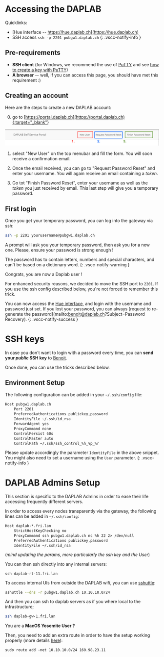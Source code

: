 # Accessing the DAPLAB

Quicklinks:<br/>
- [Hue interface -- https://hue.daplab.ch](https://hue.daplab.ch)<br/>
- SSH access `ssh -p 2201 pubgw1.daplab.ch`
{: .vscc-notify-info }


## Pre-requirements

* **SSH client** (for Windows, we recommend the use of [PuTTY](http://www.chiark.greenend.org.uk/~sgtatham/putty/download.html)
  and see [how to create a key with PuTTY](https://www.digitalocean.com/community/tutorials/how-to-use-ssh-keys-with-putty-on-digitalocean-droplets-windows-users))
* **A browser** -- well, if you can access this page, you should have met this requirement :)

## Creating an account

Here are the steps to create a new DAPLAB account:

0. go to [https://portal.daplab.ch](https://portal.daplab.ch){:target="_blank"}

![portal menubar](images/new-user.png)

1. select "New User" on the top menubar and fill the form. You will soon receive a
confirmation email.

2. Once the email received, you can go to "Request Password Reset" and enter your
  username. You will again receive an email containing a _token_.

3. Go tot "Finish Password Reset", enter your username as well as the _token_ you
  just received by email. This last step will give you a temporary password.

## First login

Once you get your temporary password, you can log into the gateway via ssh:
```bash
ssh -p 2201 yourusername@pubgw1.daplab.ch
```

A prompt will ask you your temporary password, then ask you for a new one. Please,
ensure your password is strong enough !

The password has to contain letters, numbers and special characters, and can't be based
on a dictionary word.
{: .vscc-notify-warning }

Congrats, you are now a Daplab user !

For enhanced security reasons, we decided to move the SSH port to `2201`. If you
use the ssh config described below, you're not forced to remember this trick.


You can now access the [Hue interface](https://hue.daplab.ch), and login with the username
and password just set. If you lost your password, you can always
[request to re-generate the password](mailto:benoit@daplab.ch?Subject=Password Recovery).
{: .vscc-notify-success }

# SSH keys

In case you don't want to login with a password every time, you can __send your _public_ SSH key__ to [Benoit](mailto:benoit@daplab.ch).

Once done, you can use the tricks described below.


## Environment Setup

The following configuration can be added in your `~/.ssh/config` file:

```
Host pubgw1.daplab.ch
    Port 2201
    PreferredAuthentications publickey,password
    IdentityFile ~/.ssh/id_rsa
    ForwardAgent yes
    ProxyCommand none
    ControlPersist 60s
    ControlMaster auto
    ControlPath ~/.ssh/ssh_control_%h_%p_%r
```

Please update accordingly the parameter `IdentityFile` in the above snippet. You might
also need to set a username using the `User` parameter.
{: .vscc-notify-info }


# DAPLAB Admins Setup

This section is specific to the DAPLAB Admins in order to ease their life accessing
frequently different servers.

In order to access every nodes transparently via the gateway, the following lines can be
added in `~/.ssh/config`:

```
Host daplab-*.fri.lan
    StrictHostKeyChecking no
    ProxyCommand ssh pubgw1.daplab.ch nc %h 22 2> /dev/null
    PreferredAuthentications publickey,password
    IdentityFile ~/.ssh/id_rsa
```

(_mind updating the params, more particularly the ssh key and the User_)

You can then ssh directly into any internal servers:

```
ssh daplab-rt-11.fri.lan
```

To access internal UIs from outside the DAPLAB wifi, you can use [sshuttle](https://github.com/apenwarr/sshuttle):

```bash
sshuttle --dns -r pubgw1.daplab.ch 10.10.10.0/24
```

And then you can ssh to daplab servers as if you where local to the infrastructure;

```bash
ssh daplab-gw-1.fri.lan
```

You are a **MacOS Yosemite User ?**

Then, you need to add an extra route in order to have the setup working properly (more details
[here](http://www.evoila.de/openstack-opensource/running-a-poors-man-vpn-on-yosemite-with-sshuttle-and-ssh/?lang=en)):

```
sudo route add -net 10.10.10.0/24 160.98.23.11
```
